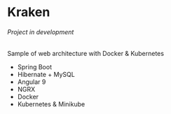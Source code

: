 # Kraken

###### Project in development

Sample of web architecture with Docker &amp; Kubernetes

- Spring Boot
- Hibernate + MySQL
- Angular 9
- NGRX
- Docker
- Kubernetes & Minikube
